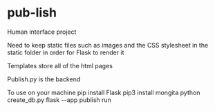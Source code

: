 # pub-lish
Human interface project




Need to keep static files such as images and the CSS stylesheet in the static folder in order for Flask to render it

Templates store all of the html pages

Publish.py is the backend

To use on your machine 
    pip install Flask
    pip3 install mongita
    python create_db.py
    flask --app publish run